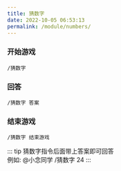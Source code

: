 ```yaml
---
title: 猜数字
date: 2022-10-05 06:53:13
permalink: /module/numbers/
---
```

### 开始游戏

```
/猜数字
```

### 回答

```
/猜数字 答案
```


### 结束游戏

```
/猜数字 结束游戏
```

::: tip
猜数字指令后面带上答案即可回答
<br>
例如: @小念同学 /猜数字 24
:::
